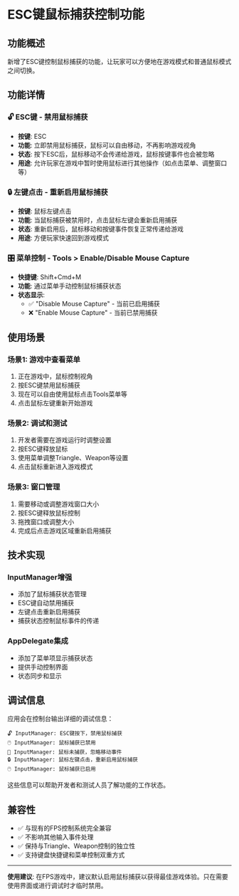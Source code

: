 # ESC键鼠标捕获控制功能

## 功能概述

新增了ESC键控制鼠标捕获的功能，让玩家可以方便地在游戏模式和普通鼠标模式之间切换。

## 功能详情

### 🔓 ESC键 - 禁用鼠标捕获
- **按键**: ESC
- **功能**: 立即禁用鼠标捕获，鼠标可以自由移动，不再影响游戏视角
- **状态**: 按下ESC后，鼠标移动不会传递给游戏，鼠标按键事件也会被忽略
- **用途**: 允许玩家在游戏中暂时使用鼠标进行其他操作（如点击菜单、调整窗口等）

### 🔒 左键点击 - 重新启用鼠标捕获  
- **按键**: 鼠标左键点击
- **功能**: 当鼠标捕获被禁用时，点击鼠标左键会重新启用捕获
- **状态**: 重新启用后，鼠标移动和按键事件恢复正常传递给游戏
- **用途**: 方便玩家快速回到游戏模式

### 🎛️ 菜单控制 - Tools > Enable/Disable Mouse Capture
- **快捷键**: Shift+Cmd+M
- **功能**: 通过菜单手动控制鼠标捕获状态
- **状态显示**: 
  - ✅ "Disable Mouse Capture" - 当前已启用捕获
  - ❌ "Enable Mouse Capture" - 当前已禁用捕获

## 使用场景

### 场景1: 游戏中查看菜单
1. 正在游戏中，鼠标控制视角
2. 按ESC键禁用鼠标捕获
3. 现在可以自由使用鼠标点击Tools菜单等
4. 点击鼠标左键重新开始游戏

### 场景2: 调试和测试
1. 开发者需要在游戏运行时调整设置
2. 按ESC键释放鼠标
3. 使用菜单调整Triangle、Weapon等设置
4. 点击鼠标重新进入游戏模式

### 场景3: 窗口管理
1. 需要移动或调整游戏窗口大小
2. 按ESC键释放鼠标控制
3. 拖拽窗口或调整大小
4. 完成后点击游戏区域重新启用捕获

## 技术实现

### InputManager增强
- 添加了鼠标捕获状态管理
- ESC键自动禁用捕获
- 左键点击重新启用捕获
- 捕获状态控制鼠标事件的传递

### AppDelegate集成
- 添加了菜单项显示捕获状态
- 提供手动控制界面
- 状态同步和显示

## 调试信息

应用会在控制台输出详细的调试信息：

```
🔓 InputManager: ESC键按下，禁用鼠标捕获
🖱️ InputManager: 鼠标捕获已禁用
🚫 InputManager: 鼠标未捕获，忽略移动事件
🔒 InputManager: 鼠标左键点击，重新启用鼠标捕获
🖱️ InputManager: 鼠标捕获已启用
```

这些信息可以帮助开发者和测试人员了解功能的工作状态。

## 兼容性

- ✅ 与现有的FPS控制系统完全兼容
- ✅ 不影响其他输入事件处理
- ✅ 保持与Triangle、Weapon控制的独立性
- ✅ 支持键盘快捷键和菜单控制双重方式

---

**使用建议**: 在FPS游戏中，建议默认启用鼠标捕获以获得最佳游戏体验。只在需要使用界面或进行调试时才临时禁用。
